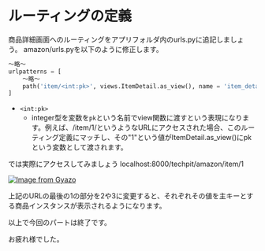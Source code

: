 # ルーティングの定義

商品詳細画面へのルーティングをアプリフォルダ内のurls.pyに追記しましょう。
amazon/urls.pyを以下のように修正します。

```py
〜略〜
urlpatterns = [
    〜略〜
    path('item/<int:pk>', views.ItemDetail.as_view(), name = 'item_detail'), # 追加
]
```

* `<int:pk>`
  * integer型を変数を`pk`という名前でview関数に渡すという表現になります。例えば、/item/1/というようなURLにアクセスされた場合、このルーティング定義にマッチし、その"1"という値がItemDetail.as_view()にpkという変数として渡されます。

では実際にアクセスしてみましょう
localhost:8000/techpit/amazon/item/1

[![Image from Gyazo](https://i.gyazo.com/6cc9323179ebee1bf5a9d5e440eb6ab6.png)](https://gyazo.com/6cc9323179ebee1bf5a9d5e440eb6ab6)

上記のURLの最後の1の部分を2や3に変更すると、それぞれその値を主キーとする商品インスタンスが表示されるようになります。

以上で今回のパートは終了です。

お疲れ様でした。